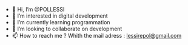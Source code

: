- 👋 Hi, I’m @POLLESSI
- 👀 I’m interested in digital development
- 🌱 I’m currently learning programmation
- 💞️ I’m looking to collaborate on development
- 📫 How to reach me ? Whith the mail adress : lessirepol@gmail.com

<!---
POLLESSI/POLLESSI is a ✨ special ✨ repository because its `README.md` (this file) appears on your GitHub profile.
You can click the Preview link to take a look at your changes.
--->
